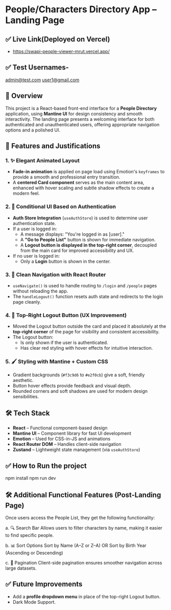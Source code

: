 # People/Characters Directory App – Landing Page

## ✅ Live Link(Deployed on Vercel)

- https://swapi-people-viewer-mrut.vercel.app/


## ✅ Test Usernames-
admin@test.com
user1@gmail.com

## 🚀 Overview

This project is a React-based front-end interface for a **People Directory** application, using **Mantine UI** for design consistency and smooth interactivity. The landing page presents a welcoming interface for both authenticated and unauthenticated users, offering appropriate navigation options and a polished UI.


## 🎨 Features and Justifications

### 1. ✨ Elegant Animated Layout

- **Fade-in animation** is applied on page load using Emotion's `keyframes` to provide a smooth and professional entry transition.
- A **centered Card component** serves as the main content area, enhanced with hover scaling and subtle shadow effects to create a modern feel.

### 2. 🧠 Conditional UI Based on Authentication

- **Auth Store Integration** (`useAuthStore`) is used to determine user authentication state.
- If a user is logged in:
  - A message displays: "You're logged in as [user]."
  - A **"Go to People List"** button is shown for immediate navigation.
  - A **Logout button is displayed in the top-right corner**, decoupled from the main card for improved accessibility and UX.
- If no user is logged in:
  - Only a **Login** button is shown in the center.

### 3. 🧭 Clean Navigation with React Router

- `useNavigate()` is used to handle routing to `/login` and `/people` pages without reloading the app.
- The `handleLogout()` function resets auth state and redirects to the login page cleanly.

### 4. 🧼 Top-Right Logout Button (UX Improvement)

- Moved the Logout button outside the card and placed it absolutely at the **top-right corner** of the page for visibility and consistent accessibility.
- The Logout button:
  - Is only shown if the user is authenticated.
  - Has clear red styling with hover effects for intuitive interaction.

### 5. 🖌️ Styling with Mantine + Custom CSS

- Gradient backgrounds (`#f3c9d6` to `#e2f0cb`) give a soft, friendly aesthetic.
- Button hover effects provide feedback and visual depth.
- Rounded corners and soft shadows are used for modern design sensibilities.


## 🛠️ Tech Stack

- **React** – Functional component-based design
- **Mantine UI** – Component library for fast UI development
- **Emotion** – Used for CSS-in-JS and animations
- **React Router DOM** – Handles client-side navigation
- **Zustand** – Lightweight state management (via `useAuthStore`)


## ✅ How to Run the project

npm install
npm run dev


## 🛠️ Additional Functional Features (Post-Landing Page)

Once users access the People List, they get the following functionality:

a. 🔍 Search Bar
Allows users to filter characters by name, making it easier to find specific people.

b. 📊 Sort Options
Sort by Name (A–Z or Z–A) OR Sort by Birth Year (Ascending or Descending)

c. 📄 Pagination
Client-side pagination ensures smoother navigation across large datasets.


## ✅ Future Improvements

- Add a **profile dropdown menu** in place of the top-right Logout button.
- Dark Mode Support.